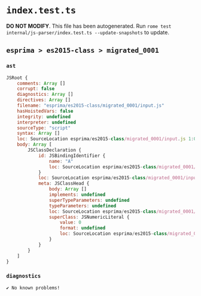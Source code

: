 # `index.test.ts`

**DO NOT MODIFY**. This file has been autogenerated. Run `rome test internal/js-parser/index.test.ts --update-snapshots` to update.

## `esprima > es2015-class > migrated_0001`

### `ast`

```javascript
JSRoot {
	comments: Array []
	corrupt: false
	diagnostics: Array []
	directives: Array []
	filename: "esprima/es2015-class/migrated_0001/input.js"
	hasHoistedVars: false
	integrity: undefined
	interpreter: undefined
	sourceType: "script"
	syntax: Array []
	loc: SourceLocation esprima/es2015-class/migrated_0001/input.js 1:0-2:0
	body: Array [
		JSClassDeclaration {
			id: JSBindingIdentifier {
				name: "A"
				loc: SourceLocation esprima/es2015-class/migrated_0001/input.js 1:6-1:7 (A)
			}
			loc: SourceLocation esprima/es2015-class/migrated_0001/input.js 1:0-1:20
			meta: JSClassHead {
				body: Array []
				implements: undefined
				superTypeParameters: undefined
				typeParameters: undefined
				loc: SourceLocation esprima/es2015-class/migrated_0001/input.js 1:0-1:20
				superClass: JSNumericLiteral {
					value: 0
					format: undefined
					loc: SourceLocation esprima/es2015-class/migrated_0001/input.js 1:16-1:17
				}
			}
		}
	]
}
```

### `diagnostics`

```
✔ No known problems!

```
